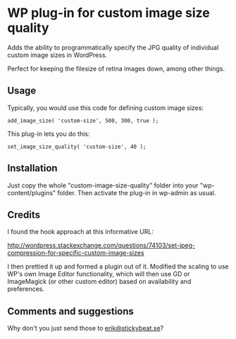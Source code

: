 WP plug-in for custom image size quality
========================================

Adds the ability to programmatically specify the JPG quality of individual custom image sizes in WordPress.

Perfect for keeping the filesize of retina images down, among other things.

Usage
-----

Typically, you would use this code for defining custom image sizes:

	add_image_size( 'custom-size', 500, 300, true );

This plug-in lets you do this:

	set_image_size_quality( 'custom-size', 40 );

Installation
------------

Just copy the whole "custom-image-size-quality" folder into your "wp-content/plugins" folder. Then activate the plug-in in wp-admin as usual.

Credits
-------

I found the hook approach at this informative URL:

http://wordpress.stackexchange.com/questions/74103/set-jpeg-compression-for-specific-custom-image-sizes

I then prettied it up and formed a plugin out of it. Modified the scaling to use WP's own Image Editor functionality, which will then use GD or ImageMagick (or other custom editor) based on availability and preferences.

Comments and suggestions
------------------------

Why don't you just send those to erik@stickybeat.se?
